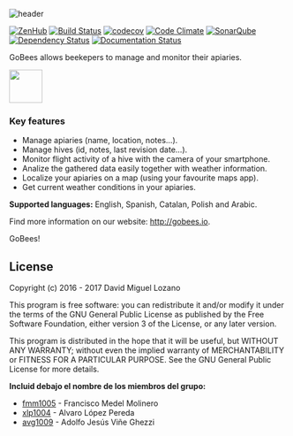 ![header](https://cloud.githubusercontent.com/assets/6546265/22174630/785cdf04-dfe3-11e6-8cf4-024e8dc1c051.png)

[![ZenHub](https://raw.githubusercontent.com/ZenHubIO/support/master/zenhub-badge.png)](https://zenhub.com)
[![Build Status](https://travis-ci.org/davidmigloz/go-bees.svg?branch=master)](https://travis-ci.org/davidmigloz/go-bees)
[![codecov](https://codecov.io/gh/davidmigloz/go-bees/branch/master/graph/badge.svg)](https://codecov.io/gh/davidmigloz/go-bees)
[![Code Climate](https://codeclimate.com/github/davidmigloz/go-bees/badges/gpa.svg)](https://codeclimate.com/github/davidmigloz/go-bees)
[![SonarQube](https://sonarqube.com/api/badges/gate?key=go-bees)](https://sonarqube.com/component_measures/?id=go-bees)
[![Dependency Status](https://www.versioneye.com/user/projects/57f7b19e823b88004e06ad33/badge.svg?style=flat-square)](https://www.versioneye.com/user/projects/57f7b19e823b88004e06ad33)
[![Documentation Status](https://readthedocs.org/projects/go-bees/badge/?version=develop)](http://go-bees.readthedocs.io/es/develop/?badge=develop)

GoBees allows beekepers to manage and monitor their apiaries.

<a href="https://play.google.com/store/apps/details?id=com.davidmiguel.gobees">
  <img src="http://gobees.io/img/google-play-badge.svg" height="60">
</a>

### Key features

- Manage apiaries (name, location, notes…).
- Manage hives (id, notes, last revision date…).
- Monitor flight activity of a hive with the camera of your smartphone.
- Analize the gathered data easily together with weather information.
- Localize your apiaries on a map (using your favourite maps app).
- Get current weather conditions in your apiaries.

**Supported languages:** English, Spanish, Catalan, Polish and Arabic.

Find more information on our website: http://gobees.io.

GoBees!

## License

Copyright (c) 2016 - 2017 David Miguel Lozano

This program is free software: you can redistribute it and/or modify
it under the terms of the GNU General Public License as published by
the Free Software Foundation, either version 3 of the License, or
any later version.

This program is distributed in the hope that it will be useful,
but WITHOUT ANY WARRANTY; without even the implied warranty of
MERCHANTABILITY or FITNESS FOR A PARTICULAR PURPOSE. See the
GNU General Public License for more details.

**Incluid debajo el nombre de los miembros del grupo:**
* [fmm1005](https://github.com/fmm1005) - Francisco Medel Molinero
* [xlp1004](https://github.com/xlp1004) - Alvaro López Pereda
* [avg1009](https://github.com/avg1009) - Adolfo Jesús Viñe Ghezzi
